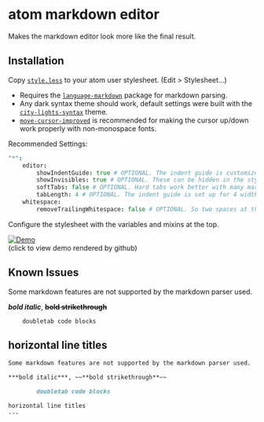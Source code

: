 # atom markdown editor

Makes the markdown editor look more like the final result.

## Installation

Copy [`style.less`](https://raw.githubusercontent.com/pfgithub/atom-markdown-editor/master/style.less) to your atom user stylesheet. (Edit > Stylesheet...)

- Requires the [`language-markdown`](https://github.com/burodepeper/language-markdown) package for markdown parsing.
- Any dark syntax theme should work, default settings were built with the [`city-lights-syntax`](https://github.com/Yummygum/city-lights-syntax-atom) theme.
- [`move-cursor-improved`](https://github.com/susisu/move-cursor-improved) is recommended for making the cursor up/down work properly with non-monospace fonts.

Recommended Settings:
```cson
"*":
	editor:
		showIndentGuide: true # OPTIONAL. The indent guide is customizeable in the style config.
		showInvisibles: true # OPTIONAL. These can be hidden in the style config
		softTabs: false # OPTIONAL. Hard tabs work better with many markdown elements, like lists.
		tabLength: 4 # OPTIONAL. The indent guide is set up for 4 width hard tabs by default
	whitespace:
		removeTrailingWhitespace: false # OPTIONAL. So two spaces at the end of lines are not removed
```

Configure the stylesheet with the variables and mixins at the top.

[![Demo](https://i.imgur.com/VrI99Mk.png)](https://github.com/pfgithub/atom-markdown-editor/blob/master/DEMO.md)  
(click to view demo rendered by github)

## Known Issues

Some markdown features are not supported by the markdown parser used.

***bold italic***, ~~**bold strikethrough**~~

		doubletab code blocks

horizontal line titles
---

```markdown
Some markdown features are not supported by the markdown parser used.

***bold italic***, ~~**bold strikethrough**~~

		doubletab code blocks

horizontal line titles
---
```


